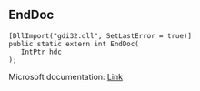 ## EndDoc

```
[DllImport("gdi32.dll", SetLastError = true)]
public static extern int EndDoc(
   IntPtr hdc
);
```

Microsoft documentation: [Link](https://docs.microsoft.com/en-us/windows/win32/api/wingdi/nf-wingdi-enddoc)
